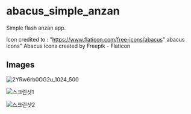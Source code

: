 # abacus_simple_anzan

Simple flash anzan app.

Icon credited to : "https://www.flaticon.com/free-icons/abacus" abacus icons" Abacus icons created by Freepik - Flaticon

## Images

![2YRw6rb0OG2u_1024_500](https://user-images.githubusercontent.com/92710478/223365447-e74deda8-22f6-45aa-aec8-fa2d25ce1d13.png)

![스크린샷1](https://user-images.githubusercontent.com/92710478/223365540-c89e7289-ea52-4f92-a345-f356929b6cdf.jpg)

![스크린샷2](https://user-images.githubusercontent.com/92710478/223365546-40409bdb-2b1e-4825-9673-9f0ee5474174.jpg)

